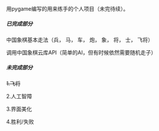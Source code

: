 用pygame编写的用来练手的个人项目（未完待续）。

##### 已完成部分

中国象棋基本走法（兵， 马， 车， 炮， 象， 将， 士， 飞将）

调用中国象棋云库API（简单的AI，但有时候依然需要随机走子）

##### 未完成部分

~~1.飞将~~

2.人工智障

3.界面美化

4.胜利/失败